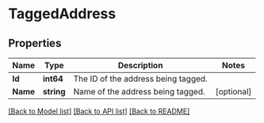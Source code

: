 # TaggedAddress

## Properties
Name | Type | Description | Notes
------------ | ------------- | ------------- | -------------
**Id** | **int64** | The ID of the address being tagged. | 
**Name** | **string** | Name of the address being tagged. | [optional] 

[[Back to Model list]](../README.md#documentation-for-models) [[Back to API list]](../README.md#documentation-for-api-endpoints) [[Back to README]](../README.md)


